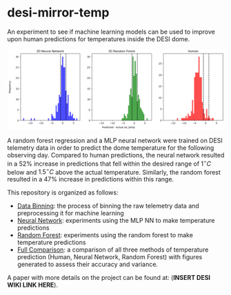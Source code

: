 # desi-mirror-temp
An experiment to see if machine learning models can be used to improve upon human predictions for temperatures inside the DESI dome.

![all histograms](images/ind_hist.png)

A random forest regression and a MLP neural network were trained on DESI telemetry data in order to predict the dome temperature for the following observing day. Compared to human predictions, the neural network resulted in a 52% increase in predictions that fell within the desired range of $1^{\circ}C$ below and $1.5^{\circ}C$ above the actual temperature. Similarly, the random forest resulted in a 47% increase in predictions within this range.

This repository is organized as follows:

- [Data Binning](binning_data): the process of binning the raw telemetry data and preprocessing it for machine learning
- [Neural Network](neural_network): experiments using the MLP NN to make temperature predictions
- [Random Forest](random_forest): experiments using the random forest to make temperature predictions
- [Full Comparison](comparison): a comparison of all three methods of temperature prediction (Human, Neural Network, Random Forest) with figures generated to assess their accuracy and variance.



A paper with more details on the project can be found at: (**INSERT DESI WIKI LINK HERE**).
